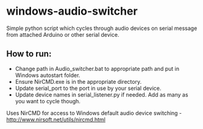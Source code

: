 # windows-audio-switcher
Simple python script which cycles through audio devices on serial message from attached Arduino or other serial device.

## How to run:
* Change path in Audio_switcher.bat to appropriate path and put in Windows autostart folder.
* Ensure NirCMD.exe is in the appropriate directory.
* Update serial_port to the port in use by your serial device.
* Update device names in serial_listener.py if needed. Add as many as you want to cycle though.

Uses NirCMD for access to Windows default audio device switching - http://www.nirsoft.net/utils/nircmd.html
